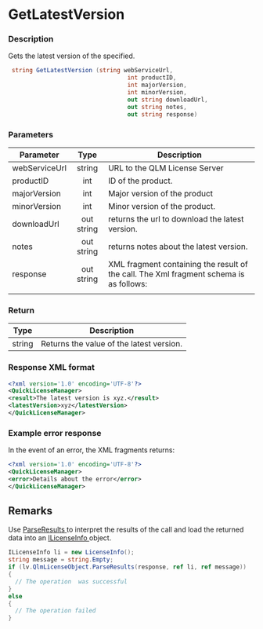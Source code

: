 # GetLatestVersion

### Description

Gets the latest version of the specified.

```csharp
 string GetLatestVersion (string webServiceUrl, 
                                  int productID, 
                                  int majorVersion, 
                                  int minorVersion, 
                                  out string downloadUrl, 
                                  out string notes, 
                                  out string response)
```

### Parameters

| Parameter     |    Type    | Description                                                                            |
| ------------- | :--------: | -------------------------------------------------------------------------------------- |
| webServiceUrl |   string   | URL to the QLM License Server                                                          |
| productID     |     int    | ID of the product.                                                                     |
| majorVersion  |     int    | Major version of the product                                                           |
| minorVersion  |     int    | Minor version of the product.                                                          |
| downloadUrl   | out string | returns the url to download the latest version.                                        |
| notes         | out string | returns notes about the latest version.                                                |
| response      | out string | XML fragment containing the result of the call. The Xml fragment schema is as follows: |
|               |            |                                                                                        |

### Return

| Type   | Description                              |
| ------ | ---------------------------------------- |
| string | Returns the value of the latest version. |

### Response XML format

```xml
<?xml version='1.0' encoding='UTF-8'?>
<QuickLicenseManager>
<result>The latest version is xyz.</result>
<latestVersion>xyz</latestVersion>
</QuickLicenseManager>
```

### Example error response

In the event of an error, the XML fragments returns:

```xml
<?xml version='1.0' encoding='UTF-8'?>
<QuickLicenseManager>
<error>Details about the error</error>
</QuickLicenseManager>
```

## Remarks

Use [ParseResults ](../../iqlmcustomerinfo/methods/parseresults.md)to interpret the results of the call and load the returned data into an [ILicenseInfo ](../../ilicenseinfo/)object.

```csharp
ILicenseInfo li = new LicenseInfo();
string message = string.Empty;
if (lv.QlmLicenseObject.ParseResults(response, ref li, ref message))
{
  // The operation  was successful	
}
else
{
  // The operation failed
}
```
